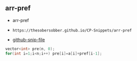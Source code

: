 
## arr-pref

- arr-pref
- ```
  https://thesobersobber.github.io/CP-Snippets/arr-pref
  ```
- [github-snip-file](https://github.com/theSoberSobber/CP-Snippets/blob/main/snippets.json#L194)

```cpp
vector<int> pre(n, 0);
for(int i=1;i<n;i++) pre[i]=a[i]+pref[i-1]; 
```
